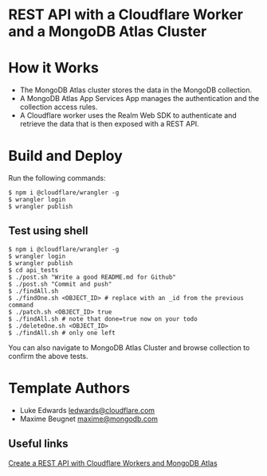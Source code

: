 # REST API with a Cloudflare Worker and a MongoDB Atlas Cluster

# How it Works

- The MongoDB Atlas cluster stores the data in the MongoDB collection.
- A MongoDB Atlas App Services App manages the authentication and the collection access rules.
- A Cloudflare worker uses the Realm Web SDK to authenticate and retrieve the data that is then exposed with a REST API.

# Build and Deploy

Run the following commands:
```
$ npm i @cloudflare/wrangler -g
$ wrangler login
$ wrangler publish
```

## Test using shell
```shell
$ npm i @cloudflare/wrangler -g
$ wrangler login
$ wrangler publish
$ cd api_tests
$ ./post.sh "Write a good README.md for Github"
$ ./post.sh "Commit and push"
$ ./findAll.sh
$ ./findOne.sh <OBJECT_ID> # replace with an _id from the previous command
$ ./patch.sh <OBJECT_ID> true
$ ./findAll.sh # note that done=true now on your todo
$ ./deleteOne.sh <OBJECT_ID>
$ ./findAll.sh # only one left
```

You can also navigate to MongoDB Atlas Cluster and browse collection to confirm the above tests.

# Template Authors

- Luke Edwards <ledwards@cloudflare.com>
- Maxime Beugnet <maxime@mongodb.com>

## Useful links
[Create a REST API with Cloudflare Workers and MongoDB Atlas](https://www.mongodb.com/developer/products/atlas/cloudflare-worker-rest-api/)
